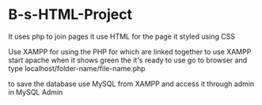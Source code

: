 # B-s-HTML-Project

It uses php to join pages
it use HTML for the page
it styled using CSS


Use XAMPP for using the PHP for which are linked together
to use XAMPP start apache when it shows green the it's ready to use
go to browser and type localhost/folder-name/file-name.php

to save the database use MySQL from XAMPP and access it through admin in MySQL Admin
